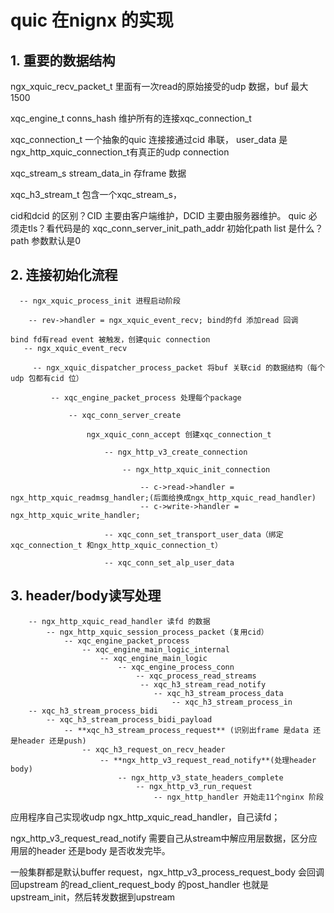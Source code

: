 # quic 在nignx 的实现
 
## 1. 重要的数据结构
 ngx_xquic_recv_packet_t 
    里面有一次read的原始接受的udp 数据，buf 最大1500

xqc_engine_t conns_hash 维护所有的连接xqc_connection_t
 
xqc_connection_t 一个抽象的quic 连接接通过cid 串联， user_data 是ngx_http_xquic_connection_t有真正的udp connection
 
xqc_stream_s stream_data_in 存frame 数据

xqc_h3_stream_t 包含一个xqc_stream_s，
 
 cid和dcid 的区别？CID 主要由客户端维护，DCID 主要由服务器维护。
 quic 必须走tls？看代码是的
 xqc_conn_server_init_path_addr 初始化path list 是什么？path 参数默认是0


## 2. 连接初始化流程
```
  -- ngx_xquic_process_init 进程启动阶段
  
    -- rev->handler = ngx_xquic_event_recv; bind的fd 添加read 回调
    
bind fd有read event 被触发，创建quic connection
   -- ngx_xquic_event_recv
   
     -- ngx_xquic_dispatcher_process_packet 将buf 关联cid 的数据结构（每个udp 包都有cid 位）
     
         -- xqc_engine_packet_process 处理每个package
         
             -- xqc_conn_server_create 
             
                 ngx_xquic_conn_accept 创建xqc_connection_t
                 
                     -- ngx_http_v3_create_connection
                     
                         -- ngx_http_xquic_init_connection
                         
                             -- c->read->handler = ngx_http_xquic_readmsg_handler;(后面给换成ngx_http_xquic_read_handler)
                             -- c->write->handler = ngx_http_xquic_write_handler;
                             
                     -- xqc_conn_set_transport_user_data（绑定xqc_connection_t 和ngx_http_xquic_connection_t）
                     
                     -- xqc_conn_set_alp_user_data
```



## 3. header/body读写处理
```
    -- ngx_http_xquic_read_handler 读fd 的数据
        -- ngx_http_xquic_session_process_packet（复用cid）
            -- xqc_engine_packet_process
                -- xqc_engine_main_logic_internal
                    -- xqc_engine_main_logic
                        -- xqc_engine_process_conn
                            -- xqc_process_read_streams
                             -- xqc_h3_stream_read_notify
                                -- xqc_h3_stream_process_data
                                    -- xqc_h3_stream_process_in
    -- xqc_h3_stream_process_bidi
        -- xqc_h3_stream_process_bidi_payload
            -- **xqc_h3_stream_process_request** (识别出frame 是data 还是header 还是push)
                -- xqc_h3_request_on_recv_header
                    -- **ngx_http_v3_request_read_notify**(处理header body)
                        -- ngx_http_v3_state_headers_complete
                            -- ngx_http_v3_run_request
                                -- ngx_http_handler 开始走11个nginx 阶段
```

应用程序自己实现收udp ngx_http_xquic_read_handler，自己读fd；

ngx_http_v3_request_read_notify 需要自己从stream中解应用层数据，区分应用层的header 还是body 是否收发完毕。

一般集群都是默认buffer request，ngx_http_v3_process_request_body 会回调回upstream 的read_client_request_body 的post_handler 也就是upstream_init，然后转发数据到upstream

